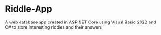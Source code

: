 # Riddle-App
A web database app created in ASP.NET Core using Visual Basic 2022 and C# to store interesting riddles and their answers

